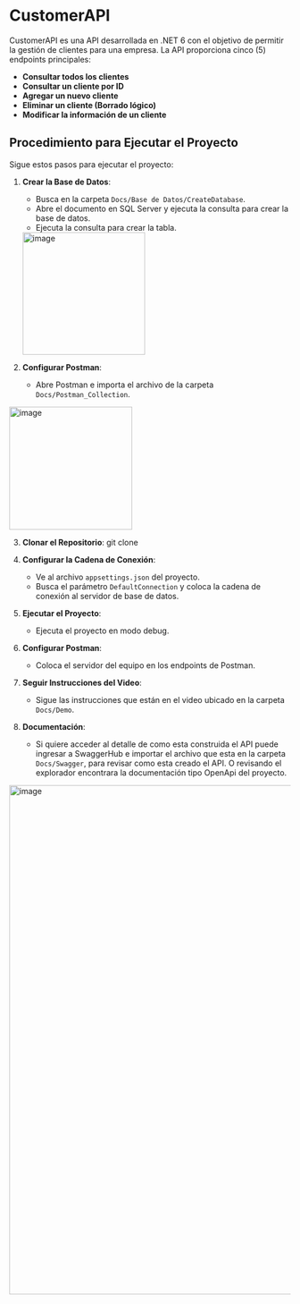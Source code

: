 # CustomerAPI

CustomerAPI es una API desarrollada en .NET 6 con el objetivo de permitir la gestión de clientes para una empresa. La API proporciona cinco (5) endpoints principales:

- **Consultar todos los clientes**
- **Consultar un cliente por ID**
- **Agregar un nuevo cliente**
- **Eliminar un cliente (Borrado lógico)**
- **Modificar la información de un cliente**

## Procedimiento para Ejecutar el Proyecto

Sigue estos pasos para ejecutar el proyecto:

1. **Crear la Base de Datos**:
   - Busca en la carpeta `Docs/Base de Datos/CreateDatabase`.
   - Abre el documento en SQL Server y ejecuta la consulta para crear la base de datos.
   - Ejecuta la consulta para crear la tabla.
  
   <img width="219" alt="image" src="https://github.com/nkmk23/PatternCQRS/assets/69180185/7bed14e7-a9fe-4819-b7ab-e23d18016ab3">


2. **Configurar Postman**:
   - Abre Postman e importa el archivo de la carpeta `Docs/Postman_Collection`.
<img width="220" alt="image" src="https://github.com/nkmk23/PatternCQRS/assets/69180185/573ae365-1500-4cbb-8fda-f72510f9dcd9">

3. **Clonar el Repositorio**:
   git clone <URL del repositorio>

4. **Configurar la Cadena de Conexión**:
   - Ve al archivo `appsettings.json` del proyecto.
   - Busca el parámetro `DefaultConnection` y coloca la cadena de conexión al servidor de base de datos.

5. **Ejecutar el Proyecto**:
   - Ejecuta el proyecto en modo debug.

6. **Configurar Postman**:
   - Coloca el servidor del equipo en los endpoints de Postman.

7. **Seguir Instrucciones del Video**:
   - Sigue las instrucciones que están en el video ubicado en la carpeta `Docs/Demo`.
  
8. **Documentación**:
   - Si quiere acceder al detalle de como esta construida el API puede ingresar a SwaggerHub e importar el archivo que esta en la carpeta `Docs/Swagger`, para revisar como esta creado el API. O revisando el explorador encontrara la documentación tipo OpenApi del proyecto. 
  <img width="911" alt="image" src="https://github.com/nkmk23/PatternCQRS/assets/69180185/646a0b86-6112-4cc5-ba93-86cc5dcfac36">

   
